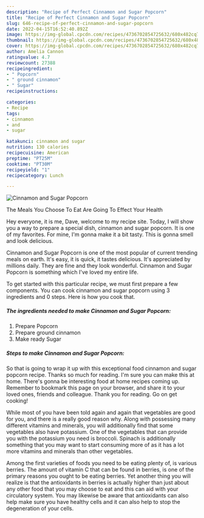 ```yaml
---
description: "Recipe of Perfect Cinnamon and Sugar Popcorn"
title: "Recipe of Perfect Cinnamon and Sugar Popcorn"
slug: 646-recipe-of-perfect-cinnamon-and-sugar-popcorn
date: 2022-04-15T16:52:40.892Z
image: https://img-global.cpcdn.com/recipes/4736702854725632/680x482cq70/cinnamon-and-sugar-popcorn-recipe-main-photo.jpg
thumbnail: https://img-global.cpcdn.com/recipes/4736702854725632/680x482cq70/cinnamon-and-sugar-popcorn-recipe-main-photo.jpg
cover: https://img-global.cpcdn.com/recipes/4736702854725632/680x482cq70/cinnamon-and-sugar-popcorn-recipe-main-photo.jpg
author: Amelia Cannon
ratingvalue: 4.7
reviewcount: 27388
recipeingredient:
- " Popcorn"
- " ground cinnamon"
- " Sugar"
recipeinstructions:

categories:
- Recipe
tags:
- cinnamon
- and
- sugar

katakunci: cinnamon and sugar 
nutrition: 130 calories
recipecuisine: American
preptime: "PT25M"
cooktime: "PT30M"
recipeyield: "1"
recipecategory: Lunch

---
```



![Cinnamon and Sugar Popcorn](https://img-global.cpcdn.com/recipes/4736702854725632/680x482cq70/cinnamon-and-sugar-popcorn-recipe-main-photo.jpg)

The Meals You Choose To Eat Are Going To Effect Your Health

Hey everyone, it is me, Dave, welcome to my recipe site. Today, I will show you a way to prepare a special dish, cinnamon and sugar popcorn. It is one of my favorites. For mine, I'm gonna make it a bit tasty. This is gonna smell and look delicious.



Cinnamon and Sugar Popcorn is one of the most popular of current trending meals on earth. It's easy, it is quick, it tastes delicious. It's appreciated by millions daily. They are fine and they look wonderful. Cinnamon and Sugar Popcorn is something which I've loved my entire life.


To get started with this particular recipe, we must first prepare a few components. You can cook cinnamon and sugar popcorn using 3 ingredients and 0 steps. Here is how you cook that.

<!--inarticleads1-->

##### The ingredients needed to make Cinnamon and Sugar Popcorn:

1. Prepare  Popcorn
1. Prepare  ground cinnamon
1. Make ready  Sugar




<!--inarticleads2-->

##### Steps to make Cinnamon and Sugar Popcorn:





So that is going to wrap it up with this exceptional food cinnamon and sugar popcorn recipe. Thanks so much for reading. I'm sure you can make this at home. There's gonna be interesting food at home recipes coming up. Remember to bookmark this page on your browser, and share it to your loved ones, friends and colleague. Thank you for reading. Go on get cooking!

While most of you have been told again and again that vegetables are good for you, and there is a really good reason why. Along with possessing many different vitamins and minerals, you will additionally find that some vegetables also have potassium. One of the vegetables that can provide you with the potassium you need is broccoli. Spinach is additionally something that you may want to start consuming more of as it has a lot more vitamins and minerals than other vegetables.

Among the first varieties of foods you need to be eating plenty of, is various berries. The amount of vitamin C that can be found in berries, is one of the primary reasons you ought to be eating berries. Yet another thing you will realize is that the antioxidants in berries is actually higher than just about any other food that you may choose to eat and this can aid with your circulatory system. You may likewise be aware that antioxidants can also help make sure you have healthy cells and it can also help to stop the degeneration of your cells.
